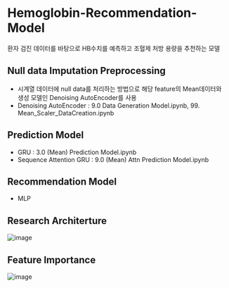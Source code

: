# Hemoglobin-Recommendation-Model
환자 검진 데이터를 바탕으로 HB수치를 예측하고 조혈제 처방 용량을 추천하는 모델

## Null data Imputation Preprocessing
- 시계열 데이터에 null data를 처리하는 방법으로 해당 feature의 Mean데이터와 생성 모델인 Denoising AutoEncoder를 사용
- Denoising AutoEncoder : 9.0 Data Generation Model.ipynb, 99. Mean_Scaler_DataCreation.ipynb

## Prediction Model
- GRU : 3.0 (Mean) Prediction Model.ipynb
- Sequence Attention GRU : 9.0 (Mean) Attn Prediction Model.ipynb

## Recommendation Model
- MLP

## Research Architerture
![image](https://user-images.githubusercontent.com/37866322/101493116-f5705200-39a8-11eb-91bf-4c5712558cae.png)

## Feature Importance
![image](https://user-images.githubusercontent.com/37866322/102145038-ed814800-3ea9-11eb-8fd5-e8c2c2e5d1f6.png)
